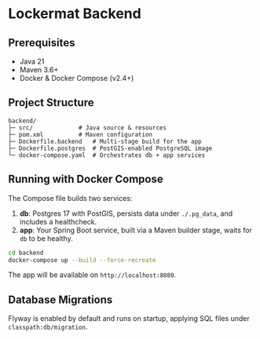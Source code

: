 # Lockermat Backend

## Prerequisites
- Java 21
- Maven 3.6+ 
- Docker & Docker Compose (v2.4+)

## Project Structure
```
backend/
├─ src/             # Java source & resources
├─ pom.xml          # Maven configuration
├─ Dockerfile.backend   # Multi-stage build for the app
├─ Dockerfile.postgres  # PostGIS-enabled PostgreSQL image
└─ docker-compose.yaml  # Orchestrates db + app services
```

## Running with Docker Compose
The Compose file builds two services:
1. **db**: Postgres 17 with PostGIS, persists data under `./.pg_data`, and includes a healthcheck.
2. **app**: Your Spring Boot service, built via a Maven builder stage, waits for `db` to be healthy.

```bash
cd backend
docker-compose up --build --force-recreate
```
The app will be available on `http://localhost:8080`.

## Database Migrations
Flyway is enabled by default and runs on startup, applying SQL files under `classpath:db/migration`.